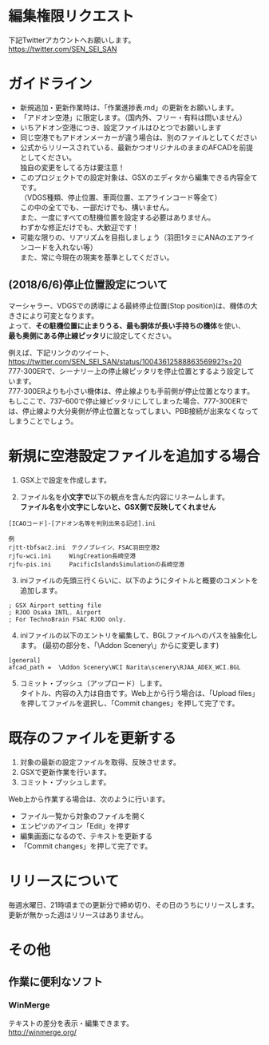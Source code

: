 # 編集権限リクエスト
下記Twitterアカウントへお願いします。  
<https://twitter.com/SEN_SEI_SAN>

# ガイドライン
* 新規追加・更新作業時は、「作業進捗表.md」の更新をお願いします。
* 「アドオン空港」に限定します。（国内外、フリー・有料は問いません）
* いちアドオン空港につき、設定ファイルはひとつでお願いします
* 同じ空港でもアドオンメーカーが違う場合は、別のファイルとしてください
* 公式からリリースされている、最新かつオリジナルのままのAFCADを前提としてください。  
独自の変更をしてる方は要注意！
* このプロジェクトでの設定対象は、GSXのエディタから編集できる内容全てです。  
（VDGS種類、停止位置、車両位置、エアラインコード等全て）  
この中の全てでも、一部だけでも、構いません。  
また、一度にすべての駐機位置を設定する必要はありません。  
わずかな修正だけでも、大歓迎です！
* 可能な限りの、リアリズムを目指しましょう（羽田1タミにANAのエアラインコードを入れない等）  
また、常に今現在の現実を基準としてください。

## (2018/6/6)停止位置設定について
マーシャラー、VDGSでの誘導による最終停止位置(Stop position)は、機体の大きさにより可変となります。  
よって、**その駐機位置に止まりうる、最も胴体が長い手持ちの機体**を使い、  
**最も奥側にある停止線ピッタリ**に設定してください。  

例えば、下記リンクのツイート、  
https://twitter.com/SEN_SEI_SAN/status/1004361258886356992?s=20  
777-300ERで、シーナリー上の停止線ピッタリを停止位置とするよう設定しています。  
777-300ERよりも小さい機体は、停止線よりも手前側が停止位置となります。  
もしここで、737-600で停止線ピッタリにしてしまった場合、777-300ERでは、停止線より大分奥側が停止位置となってしまい、PBB接続が出来なくなってしまうことでしょう。




# 新規に空港設定ファイルを追加する場合
1. GSX上で設定を作成します。

2. ファイル名を**小文字で**以下の観点を含んだ内容にリネームします。  
**ファイル名を小文字にしないと、GSX側で反映してくれません**

```
[ICAOコード]-[アドオン名等を判別出来る記述].ini  

例  
rjtt-tbfsac2.ini　テクノブレイン、FSAC羽田空港2  
rjfu-wci.ini　　　WingCreation長崎空港  
rjfu-pis.ini     PacificIslandsSimulationの長崎空港
```

3. iniファイルの先頭三行くらいに、以下のようにタイトルと概要のコメントを追加します。

```
; GSX Airport setting file
; RJOO Osaka INTL. Airport
; For TechnoBrain FSAC RJOO only.
```

4. iniファイルの以下のエントリを編集して、BGLファイルへのパスを抽象化します。
(最初の部分を、「\Addon Scenery\」からに変更します)

```
[general]  
afcad_path =  \Addon Scenery\WCI Narita\scenery\RJAA_ADEX_WCI.BGL
```

5. コミット・プッシュ（アップロード）します。  
タイトル、内容の入力は自由です。Web上から行う場合は、「Upload files」を押してファイルを選択し、「Commit changes」を押して完了です。

# 既存のファイルを更新する

1. 対象の最新の設定ファイルを取得、反映させます。
2. GSXで更新作業を行います。
3. コミット・プッシュします。

Web上から作業する場合は、次のように行います。

* ファイル一覧から対象のファイルを開く
* エンピツのアイコン「Edit」を押す
* 編集画面になるので、テキストを更新する
* 「Commit changes」を押して完了です。

# リリースについて
毎週水曜日、21時頃までの更新分で締め切り、その日のうちにリリースします。
更新が無かった週はリリースはありません。

# その他
## 作業に便利なソフト
### WinMerge
テキストの差分を表示・編集できます。  
http://winmerge.org/
